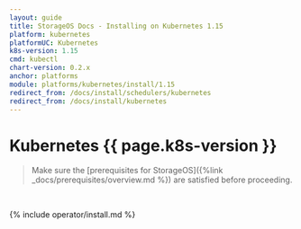 ```yaml
---
layout: guide
title: StorageOS Docs - Installing on Kubernetes 1.15
platform: kubernetes
platformUC: Kubernetes
k8s-version: 1.15
cmd: kubectl
chart-version: 0.2.x
anchor: platforms
module: platforms/kubernetes/install/1.15
redirect_from: /docs/install/schedulers/kubernetes
redirect_from: /docs/install/kubernetes
---
```


# Kubernetes {{ page.k8s-version }}

> Make sure the 
> [prerequisites for StorageOS]({%link _docs/prerequisites/overview.md %}) are
> satisfied before proceeding.

&nbsp;

{% include operator/install.md %}
